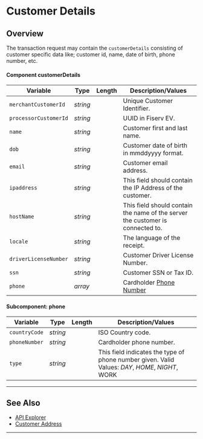 # Customer Details

## Overview

The transaction request may contain the `customerDetails` consisting of customer specific data like; customer id, name, date of birth, phone number, etc.

#### Component customerDetails

| Variable | Type | Length | Description/Values |
| -------- | -- | ------------ | ------------------ |
| `merchantCustomerId` | *string* |  | Unique Customer Identifier. |
| `processorCustomerId` | *string* |  | UUID in Fiserv EV. |
| `name` | *string* |  | Customer first and last name. |
| `dob` | *string* |  | Customer date of birth in mmddyyyy format. |
| `email` | *string* |  | Customer email address. |
| `ipaddress` | *string* |  | This field should contain the IP Address of the customer. |
| `hostName` | *string* |  | This field should contain the name of the server the customer is connected to.|
| `locale` | *string* |  | The language of the receipt.|
| `driverLicenseNumber` | *string* |  | Customer Driver License Number.|
| `ssn` | *string* |  | Customer SSN or Tax ID.|
| `phone` | *array* |  | Cardholder [Phone Number](#subcomponent-phone)|


#### Subcomponent: phone

| Variable | Type | Length | Description/Values |
| -------- | -- | ------------ | ------------------ |
| `countryCode` | *string* |  | ISO Country code. |
| `phoneNumber` | *string* |  | Cardholder phone number. |
| `type` | *string* |  | This field indicates the type of phone number given. Valid Values: *DAY*, *HOME*, *NIGHT*, WORK |

---

## See Also

- [API Explorer](../api/?type=post&path=/payments/v1/charges)
- [Customer Address](?path=docs/Resources/Master-Data/Address.md)

---
